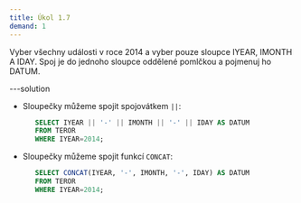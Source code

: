 ```yaml
---
title: Úkol 1.7
demand: 1
---
```


Vyber všechny události v roce 2014 a vyber pouze sloupce IYEAR, IMONTH A IDAY. Spoj je do jednoho sloupce oddělené pomlčkou a pojmenuj ho DATUM.

---solution

- Sloupečky můžeme spojit spojovátkem `||`:

  ```sql
     SELECT IYEAR || '-' || IMONTH || '-' || IDAY AS DATUM
     FROM TEROR
     WHERE IYEAR=2014;
  ```

- Sloupečky můžeme spojit funkcí `CONCAT`:

  ```sql
     SELECT CONCAT(IYEAR, '-', IMONTH, '-', IDAY) AS DATUM
     FROM TEROR
     WHERE IYEAR=2014;
  ```
